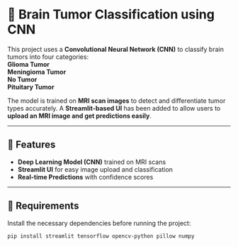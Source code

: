 # 🧠 Brain Tumor Classification using CNN  

This project uses a **Convolutional Neural Network (CNN)** to classify brain tumors into four categories:  
**Glioma Tumor**  
**Meningioma Tumor**  
**No Tumor**  
**Pituitary Tumor**  

The model is trained on **MRI scan images** to detect and differentiate tumor types accurately. A **Streamlit-based UI** has been added to allow users to **upload an MRI image and get predictions easily**.  

---

## 🚀 Features  
- **Deep Learning Model (CNN)** trained on MRI scans  
- **Streamlit UI** for easy image upload and classification  
- **Real-time Predictions** with confidence scores  

---

## 📌 Requirements  
Install the necessary dependencies before running the project:  
```sh
pip install streamlit tensorflow opencv-python pillow numpy

